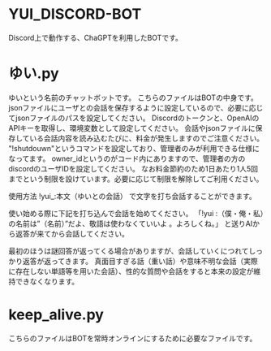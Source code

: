 # YUI_DISCORD-BOT

Discord上で動作する、ChaGPTを利用したBOTです。

# ゆい.py
ゆいという名前のチャットボットです。
こちらのファイルはBOTの中身です。jsonファイルにユーザとの会話を保存するように設定しているので、必要に応じてjsonファイルのパスを設定してください。
Discordのトークンと、OpenAIのAPIキーを取得し、環境変数として設定してください。
会話やjsonファイルに保存している会話内容を読み込むたびに、料金が発生しますのでご注意ください。
"!shutdouwn"というコマンドを設定しており、管理者のみが利用できる仕様になってます。
owner_idというのがコード内にありますので、管理者の方のdiscordのユーザIDを設定してください。
なお料金節約のため1日あたり1人5回までという制限を設けています。必要に応じて制限を解除してご利用ください。

使用方法
!yui_:本文（ゆいとの会話）
で文字を打ち会話することができます。

使い始める際に下記を打ち込んで会話を始めてください。
「!yui :（僕・俺・私）の名前は”（名前）”だよ、敬語は使わなくていいよ 。よろしくね。」
と送りAIから返答が来てから会話してください。

最初のほうは謎回答が返ってくる場合がありますが、会話していくにつれてしっかり返答が返ってきます。
真面目すぎる話（重い話）や意味不明な会話（実際に存在しない単語等を用いた会話）、性的な質問や会話をすると本来の設定が維持できなくなります。

# keep_alive.py
こちらのファイルはBOTを常時オンラインにするために必要なファイルです。
